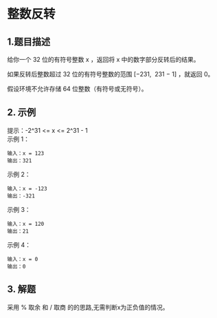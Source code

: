# 整数反转

## 1.题目描述
给你一个 32 位的有符号整数 x ，返回将 x 中的数字部分反转后的结果。

如果反转后整数超过 32 位的有符号整数的范围 [−231,  231 − 1] ，就返回 0。

假设环境不允许存储 64 位整数（有符号或无符号）。

## 2. 示例
提示：-2^31 <= x <= 2^31 - 1  
示例 1：
```
输入：x = 123
输出：321
```
示例 2：
```
输入：x = -123
输出：-321
```
示例 3：
```
输入：x = 120
输出：21
```
示例 4：
```
输入：x = 0
输出：0
```

## 3. 解题
采用 % 取余 和 / 取商 的的思路,无需判断x为正负值的情况。
